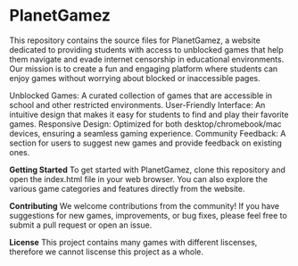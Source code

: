 # PlanetGamez
This repository contains the source files for PlanetGamez, a website dedicated to providing students with access to unblocked games that help them navigate and evade internet censorship in educational environments. Our mission is to create a fun and engaging platform where students can enjoy games without worrying about blocked or inaccessible pages.

Unblocked Games: A curated collection of games that are accessible in school and other restricted environments.
User-Friendly Interface: An intuitive design that makes it easy for students to find and play their favorite games.
Responsive Design: Optimized for both desktop/chromebook/mac devices, ensuring a seamless gaming experience.
Community Feedback: A section for users to suggest new games and provide feedback on existing ones.

**Getting Started**
To get started with PlanetGamez, clone this repository and open the index.html file in your web browser. You can also explore the various game categories and features directly from the website.

**Contributing**
We welcome contributions from the community! If you have suggestions for new games, improvements, or bug fixes, please feel free to submit a pull request or open an issue.

**License**
This project contains many games with different liscenses, therefore we cannot liscense this project as a whole.
